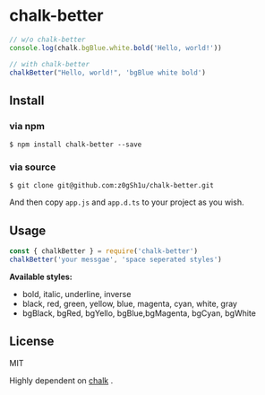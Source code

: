 # chalk-better

```javascript
// w/o chalk-better
console.log(chalk.bgBlue.white.bold('Hello, world!'))

// with chalk-better
chalkBetter("Hello, world!", 'bgBlue white bold')
```

## Install

### via npm

```shell
$ npm install chalk-better --save
```

### via source

```shell
$ git clone git@github.com:z0gSh1u/chalk-better.git
```

And then copy `app.js` and `app.d.ts` to your project as you wish.

## Usage

```javascript
const { chalkBetter } = require('chalk-better')
chalkBetter('your messgae', 'space seperated styles')
```

**Available styles:**

- bold, italic, underline, inverse
- black, red, green, yellow, blue, magenta, cyan, white, gray
- bgBlack, bgRed, bgYello, bgBlue,bgMagenta, bgCyan, bgWhite

## License

MIT

Highly dependent on [chalk](https://www.npmjs.com/package/chalk) .